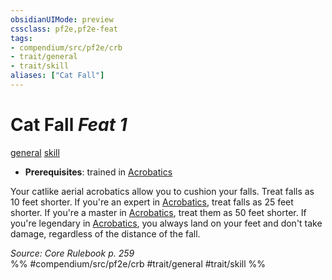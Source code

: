 ```yaml
---
obsidianUIMode: preview
cssclass: pf2e,pf2e-feat
tags:
- compendium/src/pf2e/crb
- trait/general
- trait/skill
aliases: ["Cat Fall"]
---
```

# Cat Fall  *Feat 1*  
[general](/rules/traits/general.md)  [skill](/rules/traits/skill.md)  

- **Prerequisites**: trained in [Acrobatics](/compendium/skills.md#Acrobatics)

Your catlike aerial acrobatics allow you to cushion your falls. Treat falls as 10 feet shorter. If you're an expert in [Acrobatics](/compendium/skills.md#Acrobatics), treat falls as 25 feet shorter. If you're a master in [Acrobatics](/compendium/skills.md#Acrobatics), treat them as 50 feet shorter. If you're legendary in [Acrobatics](/compendium/skills.md#Acrobatics), you always land on your feet and don't take damage, regardless of the distance of the fall.

*Source: Core Rulebook p. 259*  
%% #compendium/src/pf2e/crb #trait/general #trait/skill %%